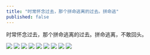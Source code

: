 ```yaml
---
title: "时常怀念过去，那个拼命逃离的过去。拼命逃"
published: false
---
```

时常怀念过去，那个拼命逃离的过去。拼命逃离，不敢回头。

![](./1.jpg)
![](./2.jpg)
![](./3.jpg)
![](./4.jpg)
![](./5.jpg)
![](./6.jpg)
![](./7.jpg)
![](./8.jpg)
![](./9.jpg)
